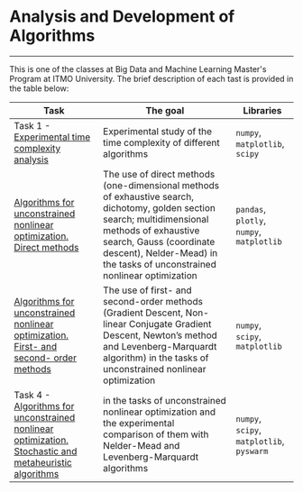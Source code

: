 # Analysis and Development of Algorithms
<hr>
This is one of the classes at Big Data and Machine Learning Master's Program at ITMO University. The brief description of each tast is provided in the table below:

| Task | The goal | Libraries |
| ----------- | ----------- | ----------- |
| Task 1 - [Experimental time complexity analysis](https://github.com/olpeshiki/ITMO/blob/2f15af2664f5b3cad17b20822281ac2f913ac14d/Analysis%20and%20Development%20of%20Algorithms/Task%201%20-%20Time%20complexity.ipynb)    | Experimental study of the time complexity of different algorithms   | `numpy`, `matplotlib`, `scipy`|
| [Algorithms for unconstrained nonlinear optimization. Direct methods]() | The use of direct methods (one-dimensional methods of exhaustive search, dichotomy, golden section search; multidimensional methods of exhaustive search, Gauss (coordinate descent), Nelder-Mead) in the tasks of unconstrained nonlinear optimization | `pandas`, `plotly`, `numpy`, `matplotlib` |
| [Algorithms for unconstrained nonlinear optimization. First- and second- order methods]() | The use of first- and second-order methods (Gradient Descent, Non-linear Conjugate Gradient Descent, Newton’s method and Levenberg-Marquardt algorithm) in the tasks of unconstrained nonlinear optimization | `numpy`, `scipy`, `matplotlib`  |
| Task 4 - [Algorithms for unconstrained nonlinear optimization. Stochastic and metaheuristic algorithms](https://github.com/olpeshiki/ITMO/blob/72fc427653c217734decbf700cfb4aef5f6df9ef/Analysis%20and%20Development%20of%20Algorithms/Task%204%20-%20Stochastic%20algorithms.ipynb)| in the tasks of unconstrained nonlinear optimization and the experimental comparison of them with Nelder-Mead and Levenberg-Marquardt algorithms | `numpy`, `scipy`, `matplotlib`, `pyswarm`|
